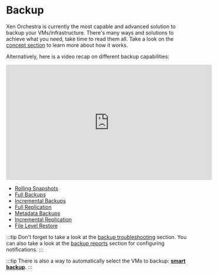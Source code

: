 # Backup

Xen Orchestra is currently the most capable and advanced solution to backup your VMs/infrastructure. There's many ways and solutions to achieve what you need, take time to read them all. Take a look on the [concept section](backups.md) to learn more about how it works.

Alternatively, here is a video recap on different backup capabilities:

<iframe width="560" height="315" src="https://www.youtube.com/embed/FfUqIwT8KzI" frameborder="0" allow="accelerometer; autoplay; encrypted-media; gyroscope; picture-in-picture" allowfullscreen></iframe>

- [Rolling Snapshots](rolling_snapshots.md)
- [Full Backups](full_backups.md)
- [Incremental Backups](incremental_backups.md)
- [Full Replication](full_replication.md)
- [Metadata Backups](metadata_backup.md)
- [Incremental Replication](incremental_replication.md)
- [File Level Restore](file_level_restore.md)

:::tip
Don't forget to take a look at the [backup troubleshooting](backup_troubleshooting.md) section. You can also take a look at the [backup reports](backup_reports.md) section for configuring notifications.
:::

:::tip
There is also a way to automatically select the VMs to backup: **[smart backup](backups.md#smart-backup)**.
:::
